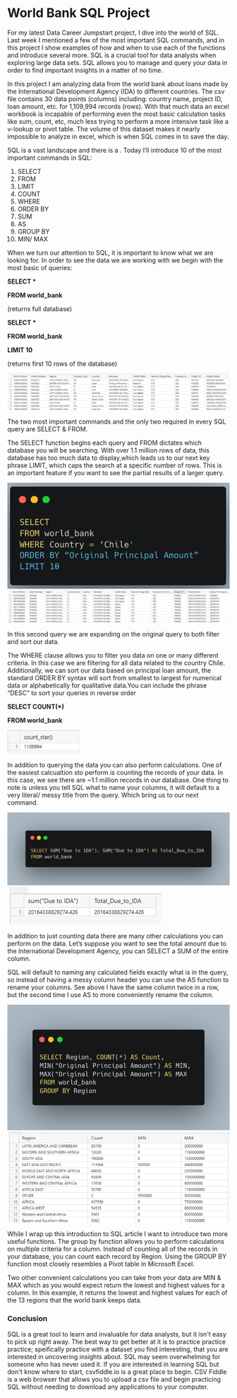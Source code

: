 # World Bank SQL Project #

For my latest Data Career Jumpstart project, I dive into the world of SQL. Last week I mentioned a few of the most important SQL commands, and in this project I show examples of how and when to use each of the functions and introduce several more. SQL is a crucial tool for data analysts when exploring large data sets. SQL allows you to manage and query your data in order to find important insights in a matter of no time. 

In this project I am analyzing data from the world bank about loans made by the International Development Agency (IDA) to different countries. The csv file contains 30 data points (columns) including: country name, project ID, loan amount, etc. for 1,109,994 records (rows). With that much data an excel workbook is incapable of performing even the most basic calculation tasks like sum, count, etc, much less trying to perform a more intensive task like a v-lookup or pivot table. The volume of this dataset makes it nearly impossible to analyze in excel, which is when SQL comes in to save the day.

SQL is a vast landscape and there is a . Today I’ll introduce 10 of the most important commands in SQL:

1. SELECT
2. FROM
3. LIMIT
4. COUNT
5. WHERE
6. ORDER BY
7. SUM
8. AS
9. GROUP BY
10. MIN/ MAX

When we turn our attention to SQL, it is important to know what we are looking for. In order to see the data we are working with we begin with the most basic of queries:


__SELECT *__

__FROM world_bank__

(returns full database)


__SELECT *__

__FROM world_bank__

__LIMIT 10__

(returns first 10 rows of the database)


<img src="images/WB_1.png?raw=true"/> 


The two most important commands and the only two required in every SQL query are SELECT & FROM. 

The SELECT function begins each query and FROM dictates which database you will be searching. With over 1.1 million rows of data, this database has too much data to display,which leads us to our next key phrase LIMIT, which caps the search at a specific number of rows. This is an important feature if you want to see the partial results of a larger query.

<img src="images/WB_8.png?raw=true"/> 

<img src="images/WB_7.png?raw=true"/> 

In this second query we are expanding on the original query to both filter and sort our data.

The WHERE clause allows you to filter you data on one or many different criteria. In this case we are filtering for all data related to the country Chile. Additionally, we can sort our data based on principal loan amount, the standard ORDER BY syntax will sort from smallest to largest for numerical data or alphabetically for qualitative data.You can include the phrase “DESC” to sort your queries in reverse order

__SELECT COUNT(*)__

__FROM world_bank__


<img src="images/WB_2.png?raw=true"/> 


In addition to querying the data you can also perform calculations. One of the easiest calcualtion sto perform is counting the records of your data. In this case, we see there are ~1.1 million records in our database. One thing to note is unless you tell SQL what to name your columns, it will default to a very literal/ messy title from the query. Which bring us to our next command.

<img src="images/WB_3.png?raw=true"/> 
<img src="images/WB_4.png?raw=true"/> 


In addition to just counting data there are many other calculations you can perform on the data. Let’s suppose you want to see the total amount due to the International Development Agency, you can SELECT a SUM of the entire column. 

SQL will default to naming any calculated fields exactly what is in the query, so instead of having a messy column header you can use the AS function to rename your columns. See above I have the same column twice in a row, but the second time I use AS to more conveniently rename the column. 

<img src="images/WB_5.png?raw=true"/> 
<img src="images/WB_6.png?raw=true"/>



While I wrap up this introduction to SQL article I want to introduce two more useful functions. The group by function allows you to perform calculations on multiple criteria for a column. Instead of counting all of the records in your database, you can count each record by Region. Using the GROUP BY function most closely resembles a Pivot table in Microsoft Excel. 

Two other convenient calculations you can take from your data are MIN & MAX which as you would expect return the lowest and highest values for a column. In this example, it returns the lowest and highest values for each of the 13 regions that the world bank keeps data.

### Conclusion ###
SQL is a great tool to learn and invaluable for data analysts, but it isn't easy to pick up right away. The best way to get better at it is to practice practice practice; speifically practice with a dataset you find interesting, that you are interested in uncovering insights about. 
SQL may seem overwhelming for someone who has never used it. If you are interested in learning SQL but don't know where to start, csvfiddle.io is a great place to begin. CSV Fiddle is a web browser that allows you to upload a csv file and begin practicing SQL without needing to download any applications to your computer. 

